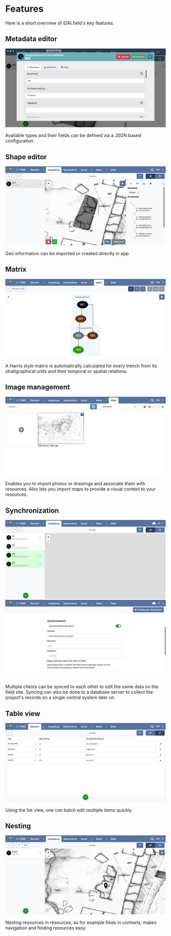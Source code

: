 # Features

Here is a short overview of iDAI.field's key features.

## Metadata editor

![idai-field](img/README-FEATURES-1.png) 

Available types and their fields can be defined 
via a JSON based configuration.

## Shape editor

![idai-field](img/README-FEATURES-2.png)
 
Geo information can be imported or created directly in app.

## Matrix

![idai-field](img/README-FEATURES-8.png)

A Harris style matrix is automatically calculated for every trench
from its stratigraphical units and their temporal or spatial relations. 

## Image management

![idai-field](img/README-FEATURES-5.png)

Enables you to import photos or drawings and associate 
them with resources. Also lets you import 
maps to provide a visual context to your resources. 

## Synchronization

![idai-field](img/README-FEATURES-6.png) ![idai-field](img/README-FEATURES-7.png)

Multiple clients can be synced to each other to edit the same data on the field site.
Syncing can also be done to a database server to collect the project's records
on a single central system later on.

## Table view

![idai-field](img/README-FEATURES-3.png)

Using the list view, one can batch edit multiple items quickly.

## Nesting

![idai-field](img/README-FEATURES-4.png)

Nesting resources in resources, as for example finds in contexts, 
makes navigation and finding resources easy.
